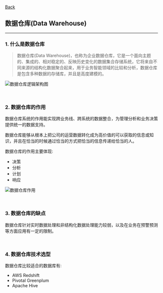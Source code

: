 [Back](README.md)

## 数据仓库(Data Warehouse)

<hr>

### 1. 什么是数据仓库

> 数据仓库(Data Warehouse)，也称为企业数据仓库，它是一个面向主题的、集成的、相对稳定的、反映历史变化的数据集合存储系统，它将来自不同来源的结构化数据聚合起来，用于业务智能领域的比较和分析，数据仓库是包含多种数据的存储库，并且是高度建模的。

![数据仓库逻辑架构图](https://mmbiz.qpic.cn/mmbiz_png/tTxx79AMjpFYg2GSH9KbUDm1u2kAW7S9twrPOBjqOPCNdRpT4dXtdhzBAoweiaEpJqicZNDEB2ONgDpjkp4CB2dg/640?wx_fmt=png&wxfrom=5&wx_lazy=1&wx_co=1)

&nbsp;

### 2. 数据仓库的作用

数据仓库系统的作用能实现跨业务线、跨系统的数据整合，为管理分析和业务决策提供统一的数据支持。

数据仓库能够从根本上把公司的运营数据转化成为高价值的可以获取的信息或知识，并且在恰当的时候通过恰当的方式把恰当的信息传递给恰当的人。

数据仓库的作用主要体现:

- 决策
- 分析
- 计划
- 响应

![数据仓库作用](https://mmbiz.qpic.cn/mmbiz_png/tTxx79AMjpFYg2GSH9KbUDm1u2kAW7S9dcSMTvySiaicmXibXPicucnJiccnwJ6W6b1Qou8oPxGdJ0RjiaZEOd3SEZHw/640?wx_fmt=png&wxfrom=5&wx_lazy=1&wx_co=1)

&nbsp;

### 3. 数据仓库的缺点

数据仓库针对实时数据处理和非结构化数据处理能力较弱，以及在业务在预警预测等方面应用有一定的限制。

&nbsp;

### 4. 数据仓库技术选型

数据仓库比较适合的数据库有:
- AWS Redshift
- Pivotal Greenplum
- Apache Hive






